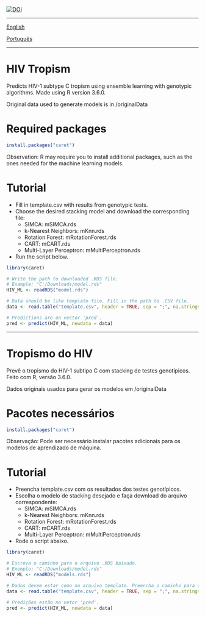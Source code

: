 

[![DOI](https://zenodo.org/badge/253116619.svg)](https://zenodo.org/badge/latestdoi/253116619)


---

[English](#hiv-tropism)

[Português](#tropismo-do-hiv)

---


# HIV Tropism
Predicts HIV-1 subtype C tropism using ensemble learning with genotypic algorithms.
Made using R version 3.6.0.

Original data used to generate models is in /originalData

# Required packages 
```r
install.packages("caret")
```
Observation: R may require you to install additional packages, such as the ones needed for the machine learning models.

# Tutorial
- Fill in template.csv with results from genotypic tests.
- Choose the desired stacking model and download the corresponding file:
  * SIMCA: mSIMCA.rds
  * k-Nearest Neighbors: mKnn.rds
  * Rotation Forest: mRotationForest.rds
  * CART: mCART.rds
  * Multi-Layer Perceptron: mMultiPerceptron.rds
- Run the script below.

```r
library(caret)

# Write the path to downloaded .RDS file. 
# Example: "C:/Downloads/model.rds"
HIV_ML <- readRDS("model.rds")

# Data should be like template file. Fill in the path to .CSV file.
data <- read.table("template.csv", header = TRUE, sep = ";", na.strings = "NA", dec = ".", strip.white = TRUE)

# Predictions are on vector 'pred'.
pred <- predict(HIV_ML, newdata = data)
```

---

# Tropismo do HIV
Prevê o tropismo do HIV-1 subtipo C com stacking de testes genotípicos.
Feito com R, versão 3.6.0.

Dados originais usados para gerar os modelos em /originalData

# Pacotes necessários
```r
install.packages("caret")
```
Observação: Pode ser necessário instalar pacotes adicionais para os modelos de aprendizado de máquina.

# Tutorial
- Preencha template.csv com os resultados dos testes genotípicos.
- Escolha o modelo de stacking desejado e faça download do arquivo correspondente:
  * SIMCA: mSIMCA.rds
  * k-Nearest Neighbors: mKnn.rds
  * Rotation Forest: mRotationForest.rds
  * CART: mCART.rds
  * Multi-Layer Perceptron: mMultiPerceptron.rds
- Rode o script abaixo.

```r
library(caret)

# Escreva o caminho para o arquivo .RDS baixado. 
# Exemplo: "C:/Downloads/model.rds"
HIV_ML <- readRDS("models.rds")

# Dados devem estar como no arquivo template. Preencha o caminho para o arquivo .CSV.
data <- read.table("template.csv", header = TRUE, sep = ";", na.strings = "NA", dec = ".", strip.white = TRUE)

# Predições estão no vetor 'pred'.
pred <- predict(HIV_ML, newdata = data)
```



